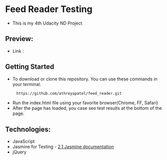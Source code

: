# Feed Reader Testing

- This is my 4th Udacity ND Project

## Preview:
- Link : 

## Getting Started

- To download or clone this repository. You can use these commands in your terminal.
``` bash
     https://github.com/athreyapatel/feed_reader.git
```
- Run the index.html file using your favorite browser(Chrome, FF, Safari)
- After the page has loaded, you case see test results at the bottom of the page.

## Technologies:
- JavaScript
- Jasmine for Testing - [2.1 Jasmine documentation](https://jasmine.github.io/2.1/introduction.html)
- jQuery
